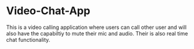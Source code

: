 # Video-Chat-App
This is a video calling application where users can call other user and will also have the capabiltiy to mute their mic and audio. Their is also real time chat functionality.
